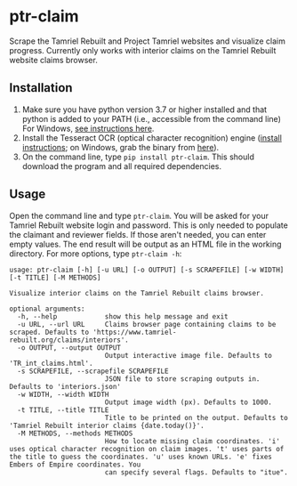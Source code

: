 # ptr-claim

Scrape the Tamriel Rebuilt and Project Tamriel websites and visualize claim progress.
Currently only works with interior claims on the Tamriel Rebuilt website claims browser.

## Installation

1. Make sure you have python version 3.7 or higher installed and that python is
   added to your PATH (i.e., accessible from the command line) For Windows, [see
   instructions here](https://datatofish.com/add-python-to-windows-path/).
2. Install the Tesseract OCR (optical character recognition) engine
   ([install instructions](https://tesseract-ocr.github.io/tessdoc/Installation.html);
   on Windows, grab the binary from [here](https://github.com/UB-Mannheim/tesseract/wiki#tesseract-installer-for-windows)).
3. On the command line, type `pip install ptr-claim`. This should download the program
   and all required dependencies.

## Usage

Open the command line and type `ptr-claim`. You will be asked for your Tamriel Rebuilt
website login and password. This is only needed to populate the claimant and reviewer
fields. If those aren't needed, you can enter empty values. The end result will be
output as an HTML file in the working directory. For more options, type `ptr-claim -h`:

```
usage: ptr-claim [-h] [-u URL] [-o OUTPUT] [-s SCRAPEFILE] [-w WIDTH] [-t TITLE] [-M METHODS]

Visualize interior claims on the Tamriel Rebuilt claims browser.

optional arguments:
  -h, --help            show this help message and exit
  -u URL, --url URL     Claims browser page containing claims to be scraped. Defaults to 'https://www.tamriel-rebuilt.org/claims/interiors'.
  -o OUTPUT, --output OUTPUT
                        Output interactive image file. Defaults to 'TR_int_claims.html'.
  -s SCRAPEFILE, --scrapefile SCRAPEFILE
                        JSON file to store scraping outputs in. Defaults to 'interiors.json'
  -w WIDTH, --width WIDTH
                        Output image width (px). Defaults to 1000.
  -t TITLE, --title TITLE
                        Title to be printed on the output. Defaults to 'Tamriel Rebuilt interior claims {date.today()}'.
  -M METHODS, --methods METHODS
                        How to locate missing claim coordinates. 'i' uses optical character recognition on claim images. 't' uses parts of the title to guess the coordinates. 'u' uses known URLs. 'e' fixes Embers of Empire coordinates. You
                        can specify several flags. Defaults to "itue".
```